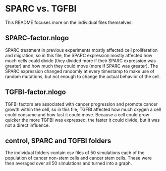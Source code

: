 # SPARC vs. TGFBI

This README focuses more on the individual files themselves.

## SPARC-factor.nlogo

SPARC treatment in previous experiments mostly affected cell proliferation and migration, so in this file, the SPARC expression mostly affected how much cells could divide (they divided more if their SPARC expression was greater) and how much they could move (more if SPARC was greater). The SPARC expression changed randomly at every timestamp to make use of random mutations, but not enough to change the actual behavior of the cell. 

## TGFBI-factor.nlogo

TGFBI factors are associated with cancer progression and promote cancer growth within the cell, so in this file, TGFBI affected how much oxygen a cell could consume and how fast it could move. Because a cell could grow quicker the more TGFBI was expressed, the faster it could divide, but it was not a direct influence. 

## control, SPARC and TGFBI folders

The individual folders contain csv files of 50 simulations each of the population of cancer non-stem cells and cancer stem cells. These were then averaged over all 50 simulations and turned into a graph. 
